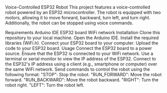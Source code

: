 Voice-Controlled ESP32 Robot
This project features a voice-controlled robot powered by an ESP32 microcontroller. The robot is equipped with two motors, allowing it to move forward, backward, turn left, and turn right. Additionally, the robot can be stopped using voice commands.

Requirements
Arduino IDE
ESP32 board
WiFi network
Installation
Clone this repository to your local machine.
Open the Arduino IDE.
Install the required libraries (WiFi.h).
Connect your ESP32 board to your computer.
Upload the code to your ESP32 board.
Usage
Connect the ESP32 board to a power source.
Ensure that the ESP32 is connected to your WiFi network.
Use a terminal or serial monitor to view the IP address of the ESP32.
Connect to the ESP32's IP address using a client (e.g., smartphone or computer) over the same WiFi network.
Send commands to control the robot using the following format:
"STOP": Stop the robot.
"RUN_FORWARD": Move the robot forward.
"RUN_BACKWARD": Move the robot backward.
"RIGHT": Turn the robot right.
"LEFT": Turn the robot left.
